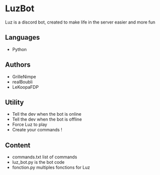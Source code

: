 # LuzBot
Luz is a discord bot, created to make life in the server easier and more fun
## Languages
- Python
## Authors
- GrilleNimpe
- realBoubli
- LeKoopaFDP
## Utility
- Tell the dev when the bot is online
- Tell the dev when the bot is offline
- Force Luz to play 
- Create your commands !
## Content
- commands.txt list of commands
- luz_bot.py is the bot code
- fonction.py multiples fonctions for Luz
